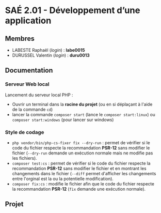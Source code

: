 # SAÉ 2.01 - Développement d’une application

## Membres
- LABESTE Raphaël (_login_) : **labe0015**
- DURUSSEL Valentin (_login_) : **duru0013**

## Documentation
### Serveur Web local
Lancement du serveur local PHP :

- Ouvrir un terminal dans la **racine du projet** (ou en si déplaçant à l'aide de la commande `cd`)
- lancer la commande `composer start` (lance le `composer start:linux`) ou `composer start:windows` (pour lancer sur windows)

### Style de codage


- `php vendor/bin/php-cs-fixer fix --dry-run` : permet de vérifier si le code du fichier respecte la recommandation **PSR-12** sans modifier le fichier (`--dry-run` demande un exécution normale mais ne modifie pas les fichiers).
- `composer test:cs` : permet de vérifier si le code du fichier respecte la recommandation **PSR-12** sans modifier le fichier et en montrant les changements dans le fichier (`--diff` permet d'afficher les changements entre l'orginal est la ou la potentielle modification).
- `composer fix:cs` : modifie le fichier afin que le code du fichier respecte la recommandation **PSR-12** (`fix` demande une exécution normale).

## Projet